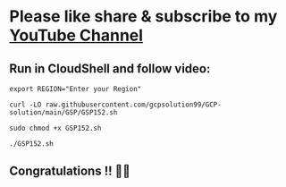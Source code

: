 # Please like share & subscribe to my [YouTube Channel](https://www.youtube.com/@QuickSolutionArcade)

## Run in CloudShell and follow video:
```
export REGION="Enter your Region"
```
```
curl -LO raw.githubusercontent.com/gcpsolution99/GCP-solution/main/GSP/GSP152.sh

sudo chmod +x GSP152.sh

./GSP152.sh
```


## Congratulations !! 🎉🎉
